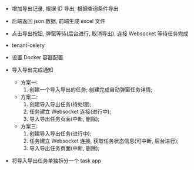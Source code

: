 - 增加导出记录, 根据 ID 导出, 根据查询条件导出
- 后端返回 json 数据, 前端生成 excel 文件
- 点击导出按钮, 弹窗等待(后台进行, 取消导出), 连接 Websocket 等待任务完成

- tenant-celery
- 设置 Docker 容器配置

- 导入导出完成通知

  - 方案一:
    1. 创建一个导入导出的任务; 创建完成自动弹窗任务详情;
  - 方案二:
    1. 创建导入导出任务(待处理);
    2. 任务建立 Websocket 连接(进行中);
    3. 导入导出任务页面(中断, 删除);
  - 方案三:
    1. 创建导入导出任务(进行中);
    2. 任务建立 Websocket 连接, 获取任务状态信息(可中断, 后台进行);
    3. 导入导出任务页面(中断, 删除);

- 将导入导出任务单独拆分一个 task app
